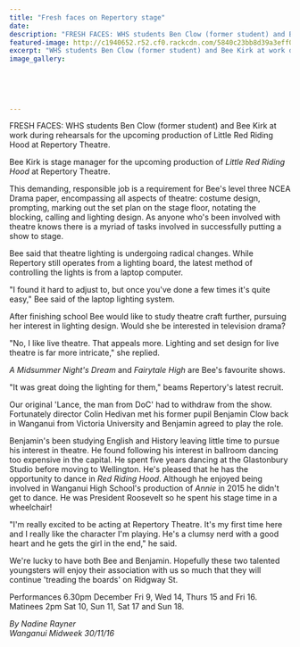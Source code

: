 ```yaml
---
title: "Fresh faces on Repertory stage"
date: 
description: "FRESH FACES: WHS students Ben Clow (former student) and Bee Kirk at work during rehearsals for the upcoming production of Little Red Riding Hood at Repertory Theatre..."
featured-image: http://c1940652.r52.cf0.rackcdn.com/5840c23bb8d39a3eff0000c7/Red-Riding-Hood-Ben-Clow--Bee-Kirk-Midweek-30-Nov.jpg
excerpt: "WHS students Ben Clow (former student) and Bee Kirk at work during rehearsals for the upcoming production of Little Red Riding Hood at Repertory Theatre."
image_gallery:
    
    
    
    
    
---
```


<p>FRESH FACES: WHS students Ben Clow&nbsp;(former student)&nbsp;and Bee Kirk at work during rehearsals for the upcoming production of Little Red Riding Hood at Repertory Theatre.</p>
<p>Bee Kirk is stage manager for the upcoming production of&nbsp;<em>Little Red Riding Hood</em>&nbsp;at Repertory Theatre.</p>
<p>This demanding, responsible job is a requirement for Bee's level three NCEA Drama paper, encompassing all aspects of theatre: costume design, prompting, marking out the set plan on the stage floor, notating the blocking, calling and lighting design. As anyone who's been involved with theatre knows there is a myriad of tasks involved in successfully putting a show to stage.</p>
<p>Bee said that theatre lighting is undergoing radical changes. While Repertory still operates from a lighting board, the latest method of controlling the lights is from a laptop computer.</p>
<p>"I found it hard to adjust to, but once you've done a few times it's quite easy," Bee said of the laptop lighting system.</p>
<p>After finishing school Bee would like to study theatre craft further, pursuing her interest in lighting design. Would she be interested in television drama?</p>
<p>"No, I like live theatre. That appeals more. Lighting and set design for live theatre is far more intricate," she replied.<br /><em></em></p>
<p><em>A Midsummer Night's Dream</em>&nbsp;and&nbsp;<em>Fairytale High</em>&nbsp;are Bee's favourite shows.</p>
<p>"It was great doing the lighting for them," beams Repertory's latest recruit.</p>
<p>Our original 'Lance, the man from DoC' had to withdraw from the show. Fortunately director Colin Hedivan met his former pupil Benjamin Clow back in Wanganui from Victoria University and Benjamin agreed to play the role.</p>
<p>Benjamin's been studying English and History leaving little time to pursue his interest in theatre. He found following his interest in ballroom dancing too expensive in the capital. He spent five years dancing at the Glastonbury Studio before moving to Wellington. He's pleased that he has the opportunity to dance in&nbsp;<em>Red Riding Hood</em>. Although he enjoyed being involved in Wanganui High School's production of&nbsp;<em>Annie</em>&nbsp;in 2015 he didn't get to dance. He was President Roosevelt so he spent his stage time in a wheelchair!</p>
<p>"I'm really excited to be acting at Repertory Theatre. It's my first time here and I really like the character I'm playing. He's a clumsy nerd with a good heart and he gets the girl in the end," he said.</p>
<p>We're lucky to have both Bee and Benjamin. Hopefully these two talented youngsters will enjoy their association with us so much that they will continue 'treading the boards' on Ridgway St.</p>
<p>Performances 6.30pm December Fri 9, Wed 14, Thurs 15 and Fri 16. <br />Matinees 2pm Sat 10, Sun 11, Sat 17 and Sun 18.</p>
<p class="clear syndicator"><em>By Nadine Rayner<br /></em><em>Wanganui Midweek 30/11/16&nbsp;</em></p>

